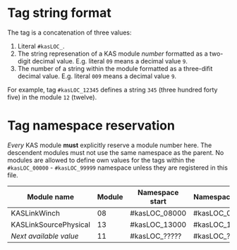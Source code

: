 # Tag string format

The tag is a concatenation of three values:
1. Literal `#kasLOC_`.
2. The string represenation of a KAS module _number_ formatted as a two-digit decimal value. E.g. literal
   `09` means a decimal value `9`.
3. The number of a string within the module formatted as a three-difit decimal value. E.g. literal `009`
   means a decimal value `9`.

For example, tag `#kasLOC_12345` defines a string `345` (three hundred forty five) in the module `12` (twelve).

# Tag namespace reservation

_Every_ KAS module **must** explicitly reserve a module number here. The descendent modules must
not use the same namespace as the parent. No modules are allowed to define own values for the tags within the
`#kasLOC_00000` - `#kasLOC_99999` namespace unless they are registered in this file.

| Module name                    | Module | Namespace start | Namespace end |
| ------------------------------ | ------ | --------------- | ------------- |
| KASLinkWinch                   | 08     | #kasLOC_08000   | #kasLOC_08999 |
| KASLinkSourcePhysical          | 13     | #kasLOC_13000   | #kasLOC_13999 |
| _Next available value_         | 11     | #kasLOC_?????   | #kasLOC_????? |

